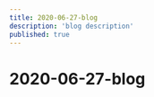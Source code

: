 ```yaml
---
title: 2020-06-27-blog
description: 'blog description'
published: true
---
```


# 2020-06-27-blog
